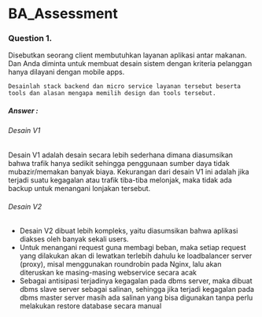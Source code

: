 # BA_Assessment

### Question 1.
Disebutkan seorang client membutuhkan layanan aplikasi antar makanan. Dan Anda diminta untuk membuat desain sistem dengan kriteria pelanggan hanya dilayani dengan mobile apps.
```
Desainlah stack backend dan micro service layanan tersebut beserta tools dan alasan mengapa memilih design dan tools tersebut.
```
##### Answer :

###### Desain V1
Desain V1 adalah desain secara lebih sederhana dimana diasumsikan bahwa trafik hanya sedikit sehingga penggunaan sumber daya tidak mubazir/memakan banyak biaya. Kekurangan dari desain V1 ini adalah jika terjadi suatu kegagalan atau trafik tiba-tiba melonjak, maka tidak ada backup untuk menangani lonjakan tersebut.

###### Desain V2
- Desain V2 dibuat lebih kompleks, yaitu diasumsikan bahwa aplikasi diakses oleh banyak sekali users.
- Untuk menangani request guna membagi beban, maka setiap request yang dilakukan akan di lewatkan terlebih dahulu ke loadbalancer server (proxy), misal menggunakan roundrobin pada Nginx, lalu akan diteruskan ke masing-masing webservice secara acak
- Sebagai antisipasi terjadinya kegagalan pada dbms server, maka dibuat dbms slave server sebagai salinan, sehingga jika terjadi kegagalan pada dbms master server masih ada salinan yang bisa digunakan tanpa perlu melakukan restore database secara manual 
